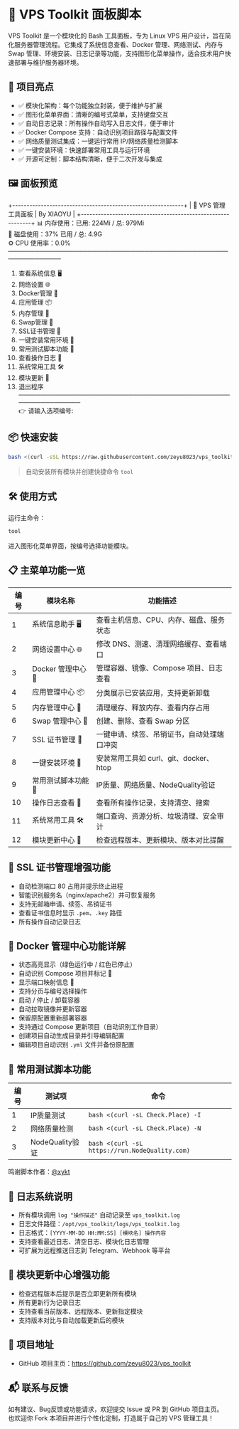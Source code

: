 # 🚀 VPS Toolkit 面板脚本

VPS Toolkit 是一个模块化的 Bash 工具面板，专为 Linux VPS 用户设计，旨在简化服务器管理流程。它集成了系统信息查看、Docker 管理、网络测试、内存与 Swap 管理、环境安装、日志记录等功能，支持图形化菜单操作，适合技术用户快速部署与维护服务器环境。

## 🧠 项目亮点

- ✅ 模块化架构：每个功能独立封装，便于维护与扩展  
- ✅ 图形化菜单界面：清晰的编号式菜单，支持键盘交互  
- ✅ 自动日志记录：所有操作自动写入日志文件，便于审计  
- ✅ Docker Compose 支持：自动识别项目路径与配置文件  
- ✅ 网络质量测试集成：一键运行常用 IP/网络质量检测脚本  
- ✅ 一键安装环境：快速部署常用工具与运行环境  
- ✅ 开源可定制：脚本结构清晰，便于二次开发与集成

## 🖼️ 面板预览

+------------------------------------------------------------+
| 🚀 VPS 管理工具面板  |  By XIAOYU                    |
+------------------------------------------------------------+
📊 内存使用：已用: 224Mi / 总: 979Mi  
💽 磁盘使用：37% 已用 / 总: 4.9G  
⚙️ CPU 使用率：0.0%  
──────────────────────────────────────────────────────────────  
 1. 查看系统信息 🖥️  
 2. 网络设置 🌐  
 3. Docker管理 🐳  
 4. 应用管理 📦  
 5. 内存管理 🧠  
 6. Swap管理 💾  
 7. SSL证书管理 🔐  
 8. 一键安装常用环境 🧰  
 9. 常用测试脚本功能 🧪  
10. 查看操作日志 📜  
11. 系统常用工具 🛠️  
12. 模块更新 🔄  
 0. 退出程序  
──────────────────────────────────────────────────────────────  
👉 请输入选项编号:  

## 📦 快速安装

```bash
bash <(curl -sSL https://raw.githubusercontent.com/zeyu8023/vps_toolkit/main/install.sh)
```

> 自动安装所有模块并创建快捷命令 `tool`

## 🛠️ 使用方式

运行主命令：

```bash
tool
```

进入图形化菜单界面，按编号选择功能模块。

## 📋 主菜单功能一览

| 编号 | 模块名称 | 功能描述 |
|------|-----------|-----------|
| 1 | 系统信息助手 🖥️ | 查看主机信息、CPU、内存、磁盘、服务状态  
| 2 | 网络设置中心 🌐 | 修改 DNS、测速、清理网络缓存、查看端口  
| 3 | Docker 管理中心 🐳 | 管理容器、镜像、Compose 项目、日志查看  
| 4 | 应用管理中心 📦 | 分类展示已安装应用，支持更新卸载  
| 5 | 内存管理中心 🧠 | 清理缓存、释放内存、查看内存占用  
| 6 | Swap 管理中心 💾 | 创建、删除、查看 Swap 分区  
| 7 | SSL 证书管理 🔐 | 一键申请、续签、吊销证书，自动处理端口冲突  
| 8 | 一键安装环境 🧰 | 安装常用工具如 curl、git、docker、htop  
| 9 | 常用测试脚本功能 🧪 | IP质量、网络质量、NodeQuality验证  
| 10 | 操作日志查看 📜 | 查看所有操作记录，支持清空、搜索  
| 11 | 系统常用工具 🛠️ | 端口查询、资源分析、垃圾清理、安全审计  
| 12 | 模块更新中心 🔄 | 检查远程版本、更新模块、版本对比提醒  

## 🔐 SSL 证书管理增强功能

- 自动检测端口 80 占用并提示终止进程  
- 智能识别服务名（nginx/apache2）并可恢复服务  
- 支持无邮箱申请、续签、吊销证书  
- 查看证书信息时显示 `.pem`、`.key` 路径  
- 所有操作自动记录日志

## 🐳 Docker 管理中心功能详解

- 状态高亮显示（绿色运行中 / 红色已停止）  
- 自动识别 Compose 项目并标记 🧩  
- 显示端口映射信息 🔌  
- 支持分页与编号选择操作  
- 启动 / 停止 / 卸载容器  
- 自动拉取镜像并更新容器  
- 保留原配置重新部署容器  
- 支持通过 Compose 更新项目（自动识别工作目录）  
- 创建项目自动生成目录并引导编辑配置  
- 编辑项目自动识别 `.yml` 文件并备份原配置

## 🧪 常用测试脚本功能

| 编号 | 测试项 | 命令 |
|------|--------|------|
| 1 | IP质量测试 | `bash <(curl -sL Check.Place) -I`  
| 2 | 网络质量检测 | `bash <(curl -sL Check.Place) -N`  
| 3 | NodeQuality验证 | `bash <(curl -sL https://run.NodeQuality.com)`  

鸣谢脚本作者：[@xykt](https://github.com/xykt)

## 📜 日志系统说明

- 所有模块调用 `log "操作描述"` 自动记录至 `vps_toolkit.log`  
- 日志文件路径：`/opt/vps_toolkit/logs/vps_toolkit.log`  
- 日志格式：`[YYYY-MM-DD HH:MM:SS] [模块名] 操作内容`  
- 支持查看最近日志、清空日志、模块化日志管理  
- 可扩展为远程推送日志到 Telegram、Webhook 等平台

## 🔄 模块更新中心增强功能

- 检查远程版本后提示是否立即更新所有模块  
- 所有更新行为记录日志  
- 支持查看当前版本、远程版本、更新指定模块  
- 支持版本对比与自动加载更新后的模块

## 📎 项目地址

- GitHub 项目主页：https://github.com/zeyu8023/vps_toolkit

## 📬 联系与反馈

如有建议、Bug反馈或功能请求，欢迎提交 Issue 或 PR 到 GitHub 项目主页。  
也欢迎你 Fork 本项目并进行个性化定制，打造属于自己的 VPS 管理工具！
